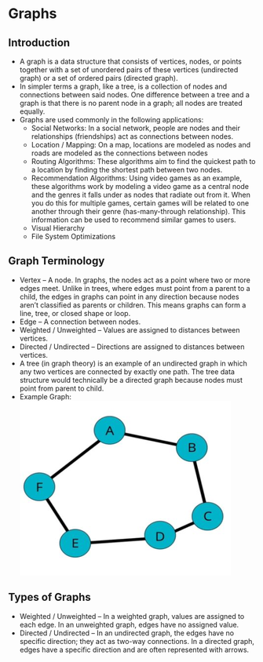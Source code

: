  # Graphs

 ## Introduction
- A graph is a data structure that consists of vertices, nodes, or points together with a set of unordered pairs of these vertices (undirected graph) or a set of ordered pairs (directed graph).
- In simpler terms a graph, like a tree, is a collection of nodes and connections between said nodes. One difference between a tree and a graph is that there is no parent node in a graph; all nodes are treated equally.
- Graphs are used commonly in the following applications:
    - Social Networks: In a social network, people are nodes and their relationships (friendships) act as connections between nodes.
    - Location / Mapping: On a map, locations are modeled as nodes and roads are modeled as the connections between nodes
    - Routing Algorithms: These algorithms aim to find the quickest path to a location by finding the shortest path between two nodes.
    - Recommendation Algorithms: Using video games as an example, these algorithms work by modeling a video game as a central node and the genres it falls under as nodes that radiate out from it. When you do this for multiple games, certain games will be related to one another through their genre (has-many-through relationship). This information can be used to recommend similar games to users.
    - Visual Hierarchy
    - File System Optimizations
## Graph Terminology
- Vertex – A node. In graphs, the nodes act as a point where two or more edges meet. Unlike in trees, where edges must point from a parent to a child, the edges in graphs can point in any direction because nodes aren’t classified as parents or children. This means graphs can form a line, tree, or closed shape or loop.
- Edge – A connection between nodes.
- Weighted / Unweighted – Values are assigned to distances between vertices.
- Directed / Undirected – Directions are assigned to distances between vertices.
- A tree (in graph theory) is an example of an undirected graph in which any two vertices are connected by exactly one path. The tree data structure would technically be a directed graph because nodes must point from parent to child.
- Example Graph:
    <img src="Example_Graph.JPG" />
## Types of Graphs
- Weighted / Unweighted – In a weighted graph, values are assigned to each edge. In an unweighted graph, edges have no assigned value.
- Directed / Undirected – In an undirected graph, the edges have no specific direction; they act as two-way connections. In a directed graph, edges have a specific direction and are often represented with arrows.
